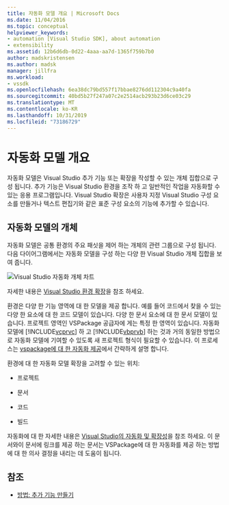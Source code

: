 ```yaml
---
title: 자동화 모델 개요 | Microsoft Docs
ms.date: 11/04/2016
ms.topic: conceptual
helpviewer_keywords:
- automation [Visual Studio SDK], about automation
- extensibility
ms.assetid: 12b6d6db-0d22-4aaa-aa7d-1365f759b7b0
author: madskristensen
ms.author: madsk
manager: jillfra
ms.workload:
- vssdk
ms.openlocfilehash: 6ea38dc79bd557f17bbae8276dd112304c9a40fa
ms.sourcegitcommit: 40bd5b27f247a07c2e2514acb293b23d6ce03c29
ms.translationtype: MT
ms.contentlocale: ko-KR
ms.lasthandoff: 10/31/2019
ms.locfileid: "73186729"
---
```

# <a name="automation-model-overview"></a>자동화 모델 개요
자동화 모델은 Visual Studio 추가 기능 또는 확장을 작성할 수 있는 개체 집합으로 구성 됩니다. 추가 기능은 Visual Studio 환경을 조작 하 고 일반적인 작업을 자동화할 수 있는 응용 프로그램입니다. Visual Studio 확장은 사용자 지정 Visual Studio 구성 요소를 만들거나 텍스트 편집기와 같은 표준 구성 요소의 기능에 추가할 수 있습니다.

## <a name="objects-in-the-automation-model"></a>자동화 모델의 개체
 자동화 모델은 공통 환경의 주요 패싯을 제어 하는 개체의 관련 그룹으로 구성 됩니다. 다음 다이어그램에서는 자동화 모델을 구성 하는 다양 한 Visual Studio 개체 집합을 보여 줍니다.

 ![Visual Studio 자동화 개체 차트](../../extensibility/internals/media/vsvisualstudioautomationobjectchart.gif "vsVisualStudioAutomationObjectChart")

 자세한 내용은 [Visual Studio 환경 확장](https://msdn.microsoft.com/Library/4173a963-7ac7-4966-9bb7-e28a9d9f6792)을 참조 하세요.

 환경은 다양 한 기능 영역에 대 한 모델을 제공 합니다. 예를 들어 코드에서 찾을 수 있는 다양 한 요소에 대 한 코드 모델이 있습니다. 다양 한 문서 요소에 대 한 문서 모델이 있습니다. 프로젝트 영역인 VSPackage 공급자에 게는 특정 한 영역이 있습니다. 자동화 모델에 [!INCLUDE[vcprvc](../../code-quality/includes/vcprvc_md.md)] 하 고 [!INCLUDE[vbprvb](../../code-quality/includes/vbprvb_md.md)] 하는 것과 거의 동일한 방법으로 자동화 모델에 기여할 수 있도록 새 프로젝트 형식이 필요할 수 있습니다. 이 프로세스는 [vspackage에 대 한 자동화 제공](../../extensibility/internals/providing-automation-for-vspackages.md)에서 간략하게 설명 합니다.

 환경에 대 한 자동화 모델 확장을 고려할 수 있는 위치:

- 프로젝트

- 문서

- 코드

- 빌드

자동화에 대 한 자세한 내용은 [Visual Studio의 자동화 및 확장성](/visualstudio/extensibility/extensibility-in-visual-studio?view=vs-2015)을 참조 하세요. 이 문서와이 문서에 링크를 제공 하는 문서는 VSPackage에 대 한 자동화를 제공 하는 방법에 대 한 의사 결정을 내리는 데 도움이 됩니다.

## <a name="see-also"></a>참조
- [방법: 추가 기능 만들기](https://msdn.microsoft.com/Library/50be56d2-e3a5-4cd2-8569-2a0666b268ce)